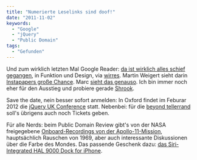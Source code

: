 ```yaml
---
title: "Numerierte Leselinks sind doof!"
date: "2011-11-02"
keywords:
  - "Google"
  - "jQuery"
  - "Public Domain"
tags:
  - "Gefunden"
---
```


Und zum wirklich letzten Mal Google Reader: [da ist wirklich alles schief gegangen](http://brianshih.com/78073742), in Funktion und Design, via [wirres](http://wirres.net/article/articleview/5995/1/6/). Martin Weigert sieht darin [Instapapers große Chance](http://netzwertig.com/2011/11/02/google-reader-entfernt-social-funktionen-instapapers-grose-chance/). Marc [sieht das genauso](http://marctv.de/blog/2011/11/02/google-reader-instapaper/). Ich bin immer noch eher für den Ausstieg und probiere gerade [Shrook](http://www.utsire.com/shrook/).

Save the date, nein besser sofort anmelden: In Oxford findet im Feburar 2012 die [jQuery UK Conference](http://events.jquery.org/2012/uk/) statt. Nebenbei: für die [beyond tellerrand](http://2011.beyondtellerrand.com/) soll's übrigens auch noch Tickets geben.

Für alle Nerds: beim Public Domain Review gibt's von der NASA freigegebene [Onboard-Recordings von der Apollo-11-Mission](http://publicdomainreview.org/2011/11/02/apollo-11-onboard-recordings/), hauptsächlich Rauschen von 1969, aber auch interessante Diskussionen über die Farbe des Mondes. Das passende Geschenk dazu: [das Siri-Integrated HAL 9000 Dock for iPhone](http://www.geekosystem.com/siri-meet-hal/).

